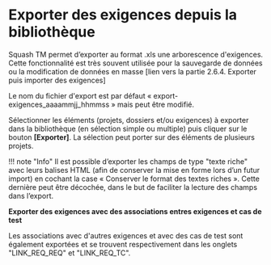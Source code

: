 # Exporter des exigences depuis la bibliothèque


Squash TM permet d’exporter au format .xls une arborescence d'exigences. Cette fonctionnalité est très souvent utilisée pour la sauvegarde de données ou la modification de données en masse [lien vers la partie 2.6.4. Exporter puis importer des exigences]

Le nom du fichier d'export est par défaut  « export-exigences_aaaammjj_hhmmss » mais peut être modifié.

Sélectionner les éléments (projets, dossiers et/ou exigences) à exporter dans la bibliothèque (en sélection simple ou multiple) puis cliquer sur le bouton **[Exporter]**. La sélection peut porter sur des éléments de plusieurs projets. 


!!! note "Info"
	Il est possible d’exporter les champs de type "texte riche" avec leurs balises HTML (afin de conserver la mise en forme lors d’un futur import) en cochant la case « Conserver le format des textes riches ». Cette dernière peut être décochée, dans le but de faciliter la lecture des champs dans  l’export.


**Exporter des exigences avec des associations entres exigences et cas de test**

Les associations avec d'autres exigences et avec des cas de test sont également exportées et se trouvent respectivement dans les onglets "LINK_REQ_REQ" et "LINK_REQ_TC".

